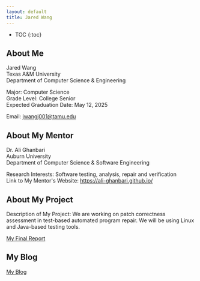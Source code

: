 ```yaml
---
layout: default
title: Jared Wang
---
```


* TOC
{:toc}

## About Me

Jared Wang  
Texas A&M University  
Department of Computer Science & Engineering

Major: Computer Science  
Grade Level: College Senior  
Expected Graduation Date: May 12, 2025  

Email: jwangj001@tamu.edu  


## About My Mentor

Dr. Ali Ghanbari  
Auburn University  
Department of Computer Science & Software Engineering  

Research Interests: Software testing, analysis, repair and verification  
Link to My Mentor's Website: https://ali-ghanbari.github.io/  


## About My Project

Description of My Project: We are working on patch correctness assessment in test-based automated program repair. We will be using Linux and Java-based testing tools.  


[My Final Report](files/finalreport.pdf)

## My Blog

[My Blog](blog.html)
